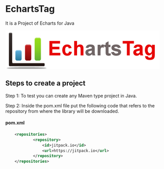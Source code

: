 # EchartsTag
It is a Project of Echarts for Java

![](LogoEchartsTag.png)

## Steps to create a project

Step 1: To test you can create any Maven type project in Java.

Step 2: Inside the pom.xml file put the following code that refers to the repository from where the library will be downloaded.
#### pom.xml
```xml
    <repositories>
            <repository>
                <id>jitpack.io</id>
                <url>https://jitpack.io</url>
            </repository>
    </repositories>
```
